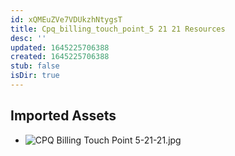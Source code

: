 ```yaml
---
id: xQMEuZVe7VDUkzhNtygsT
title: Cpq_billing_touch_point_5 21 21 Resources
desc: ''
updated: 1645225706388
created: 1645225706388
stub: false
isDir: true
---
```

## Imported Assets
- ![CPQ Billing Touch Point 5-21-21.jpg](/assets/cpq-billing-touch-point-5-21-21.jpg)
